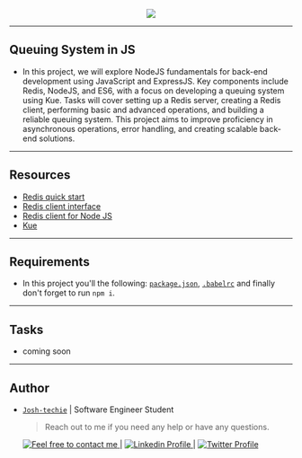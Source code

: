 <p align="center">
<img src ="https://www.notion.so/image/https%3A%2F%2Fprod-files-secure.s3.us-west-2.amazonaws.com%2F029a1497-45bd-4b48-af71-c2ab8a918091%2Ff772270b-bde1-4b38-8814-038559157a3b%2F1486e02a78cdf7b4557c.png?table=block&id=8af401f3-ff0e-4f51-ad2c-f6cbebfed2cb&spaceId=029a1497-45bd-4b48-af71-c2ab8a918091&width=2000&userId=9d08c749-75eb-439d-ad10-2a83e114a53b&cache=v2">
</p>

---

<h2> Queuing System in JS </h2>

- In this project, we will explore NodeJS fundamentals for back-end development using JavaScript and ExpressJS. Key components include Redis, NodeJS, and ES6, with a focus on developing a queuing system using Kue. Tasks will cover setting up a Redis server, creating a Redis client, performing basic and advanced operations, and building a reliable queuing system. This project aims to improve proficiency in asynchronous operations, error handling, and creating scalable back-end solutions.

---

<h2> Resources </h2>

- [Redis quick start](https://redis.io/docs/install/install-redis/)
- [Redis client interface](https://redis.io/docs/manual/cli/)
- [Redis client for Node JS](https://github.com/redis/node-redis)
- [Kue](https://github.com/Automattic/kue)

---

<h2> Requirements</h2>

- In this project you'll the following: [`package.json`](./package.json), [`.babelrc`](./.babelrc) and finally don't forget to run `npm i`.

---

<h2> Tasks </h2>

- coming soon

---

<h2> Author </h2>

- [`Josh-techie`](https://github.com/Josh-techie) | Software Engineer Student

  > Reach out to me if you need any help or have any questions.

  <a href="mailto:youssef.abouyahia@e-polytechnique.ma">
  	<img alt="Feel free to contact me" src="https://img.shields.io/badge/-Ask_me_anything-blue?style=flat&logo=Gmail&logoColor=white&link=mailto:youssef.abouyahia@e-polytechnique.ma&color=3d85c6" />
  </a>
  <span> | </span>
    <a href="https://www.linkedin.com/in/youssef-abouyahia/">
        <img alt="Linkedin Profile" src="https://img.shields.io/badge/-Linkedin-0072b1?style=flat&logo=Linkedin&logoColor=white&link=https://www.linkedin.com/in/youssef-abouyahia/" />
    </a>
    <span> | </span>
    <a href="https://twitter.com/JoesephAb">
        <img alt="Twitter Profile" src="https://img.shields.io/badge/-Twitter-0072b1?style=flat&logo=Twitter&logoColor=white&link=https://twitter.com/JoesephAb&color=1DA1F2" />
    </a>
